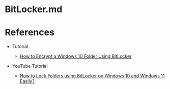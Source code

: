 # BitLocker.md

# References

* Tutorial
  * [How to Encrypt a Windows 10 Folder Using BitLocker](https://www.makeuseof.com/how-to-encrypt-windows-10-folder-bitlocker/)

* YouTube Tutorial
  * [How to Lock Folders using BitLocker on Windows 10 and Windows 11 Easily?](https://www.youtube.com/watch?v=Y4uyNRE9L2o)
